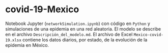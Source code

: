 # covid-19-Mexico

Notebook Jupyter (`networkSimulation.ipynb`) con código en `Python` y simulaciones de una epidemia en una red aleatoria. El modelo se describe en el archivo `Descripción_del_modelo.md`. El archivo de Excel `Mexico-covid-19.xlsx` contiene los datos diarios, por estado, de la evolución de la epidemia en México.
